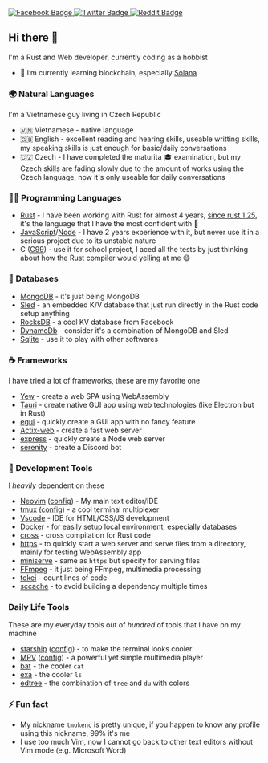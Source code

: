 <div id="badges">
  <a href="https://www.facebook.com/tmokenc">
    <img src="https://img.shields.io/badge/Facebook-0d8af0?style=for-the-badge&logo=facebook&logoColor=white" alt="Facebook Badge"/>
  </a>
  <a href="https://discord.com/users/239825449637642240">
    <img src="https://img.shields.io/badge/Discord-5865f2?style=for-the-badge&logo=discord&logoColor=white" alt="Twitter Badge"/>
  </a>
  <a href="https://www.reddit.com/user/tmokenc">
    <img src="https://img.shields.io/badge/Reddit-ff4500?style=for-the-badge&logo=reddit&logoColor=white" alt="Reddit Badge"/>
  </a>
</div>


## Hi there 👋
I'm a Rust and Web developer, currently coding as a hobbist
- 🌱 I’m currently learning blockchain, especially [Solana](https://github.com/solana-labs/solana)

### 🌍 Natural Languages
I'm a Vietnamese guy living in Czech Republic
- 🇻🇳 Vietnamese - native language
- 🇬🇧 English - excellent reading and hearing skills, useable writting skills, my speaking skills is just enough for basic/daily conversations
- 🇨🇿 Czech - I have completed the maturita 🎓 examination, but my Czech skills are fading slowly due to the amount of works using the Czech language, now it's only useable for daily conversations

### 👨‍💻 Programming Languages
- [Rust](https://www.rust-lang.org/) - I have been working with Rust for almost 4 years, [since rust 1.25](https://blog.rust-lang.org/2018/03/29/Rust-1.25.html), it's the language that I have the most confident with :muscle:
- [JavaScript](https://www.javascript.com/)/[Node](https://nodejs.org/en/) - I have 2 years experience with it, but never use it in a serious project due to its unstable nature
- C ([C99](https://www.iso-9899.info/wiki/The_Standard)) - use it for school project, I aced all the tests by just thinking about how the Rust compiler would yelling at me :sweat_smile:

### 💾 Databases
- [MongoDB](https://www.mongodb.com/) - it's just being MongoDB
- [Sled](https://github.com/spacejam/sled) - an embedded K/V database that just run directly in the Rust code setup anything
- [RocksDB](https://github.com/facebook/rocksdb) - a cool KV database from Facebook
- [DynamoDb](https://aws.amazon.com/dynamodb) - consider it's a combination of MongoDB and Sled
- [Sqlite](https://sqlite.org/index.html) - use it to play with other softwares

### :coffee: Frameworks
I have tried a lot of frameworks, these are my favorite one
- [Yew](https://github.com/yewstack/yew) - create a web SPA using WebAssembly
- [Tauri](https://github.com/tauri-apps/tauri) - create native GUI app using web technologies (like Electron but in Rust)
- [egui](https://github.com/emilk/egui) - quickly create a GUI app with no fancy feature
- [Actix-web](https://github.com/actix/actix-web) - create a fast web server
- [express](https://github.com/expressjs/express) - quickly create a Node web server
- [serenity](https://github.com/serenity-rs/serenity) - create a Discord bot

### :hammer: Development Tools
I *heavily* dependent on these
- [Neovim](https://github.com/neovim/neovim) ([config](/config/init.vim)) - My main text editor/IDE
- [tmux](https://github.com/tmux/tmux) ([config](/config/.tmux.conf)) - a cool terminal multiplexer
- [Vscode](https://code.visualstudio.com/) - IDE for HTML/CSS/JS development
- [Docker](https://www.docker.com/) - for easily setup local environment, especially databases
- [cross](https://github.com/cross-rs/cross) - cross compilation for Rust code
- [https](https://github.com/thecoshman/http) - to quickly start a web server and serve files from a directory, mainly for testing WebAssembly app 
- [miniserve](https://github.com/svenstaro/miniserve) - same as `https` but specify for serving files
- [FFmpeg](https://github.com/FFmpeg/FFmpeg) - it just being FFmpeg, multimedia processing
- [tokei](https://github.com/XAMPPRocky/tokei) - count lines of code
- [sccache](https://github.com/mozilla/sccache) - to avoid building a dependency multiple times

### Daily Life Tools
These are my everyday tools out of *hundred* of tools that I have on my machine
- [starship](https://github.com/starship/starship) ([config](/config/starship.toml)) - to make the terminal looks cooler
- [MPV](https://github.com/mpv-player/mpv) ([config](/config/mpv.conf)) - a powerful yet simple multimedia player
- [bat](https://github.com/sharkdp/bat) - the cooler `cat`
- [exa](https://github.com/ogham/exa) - the cooler `ls`
- [edtree](https://github.com/solidiquis/erdtree) - the combination of `tree` and `du` with colors

### ⚡ Fun fact
- My nickname `tmokenc` is pretty unique, if you happen to know any profile using this nickname, 99% it's me
- I use too much Vim, now I cannot go back to other text editors without Vim mode (e.g. Microsoft Word)

<!--
**tmokenc/tmokenc** is a ✨ _special_ ✨ repository because its `README.md` (this file) appears on your GitHub profile.

Here are some ideas to get you started:

- 🔭 I’m currently working on ...
- 🌱 I’m currently learning ...
- 👯 I’m looking to collaborate on ...
- 🤔 I’m looking for help with ...
- 💬 Ask me about ...
- 📫 How to reach me: ...
- 😄 Pronouns: ...
- ⚡ Fun fact: ...
-->

<!--
Colors
  Facebook: #0d8af0
  Discord: #5865f2
  Reddit: #ff4500
-->
